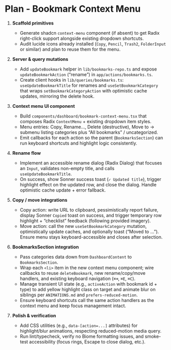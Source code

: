 # Plan - Bookmark Context Menu

1. **Scaffold primitives**
   - Generate shadcn `context-menu` component (if absent) to get Radix right-click support alongside existing dropdown shortcuts.
   - Audit lucide icons already installed (`Copy`, `Pencil`, `Trash2`, `FolderInput` or similar) and plan to reuse them for the menu.

2. **Server & query mutations**
   - Add `updateBookmark` helper in `lib/bookmarks-repo.ts` and expose `updateBookmarkAction` (“rename”) in `app/actions/bookmarks.ts`.
   - Create client hooks in `lib/queries/bookmarks.ts`: `useUpdateBookmarkTitle` for renames and `useSetBookmarkCategory` that wraps `setBookmarkCategoryAction` with optimistic cache updates, mirroring the delete hook.

3. **Context menu UI component**
   - Build `components/dashboard/bookmark-context-menu.tsx` that composes Radix `ContextMenu` + existing dropdown item styles.
   - Menu entries: Copy, Rename…, Delete (destructive), Move to → submenu listing categories plus “All bookmarks” / uncategorized.
   - Emit callbacks for each action so the parent (`BookmarksSection`) can run keyboard shortcuts and highlight logic consistently.

4. **Rename flow**
   - Implement an accessible rename dialog (Radix Dialog) that focuses an `Input`, validates non-empty title, and calls `useUpdateBookmarkTitle`.
   - On success, show Sonner success toast (`✓ Updated title`), trigger highlight effect on the updated row, and close the dialog. Handle optimistic cache update + error fallback.

5. **Copy / move integrations**
   - Copy action: write URL to clipboard, pessimistically report failure, display Sonner `Copied` toast on success, and trigger temporary row highlight + “checklist” feedback (following provided imagery).
   - Move action: call the new `useSetBookmarkCategory` mutation, optimistically update caches, and optionally toast (“Moved to …”). Ensure menu stays keyboard-accessible and closes after selection.

6. **BookmarksSection integration**
   - Pass categories data down from `DashboardContent` to `BookmarksSection`.
   - Wrap each `<li>` item in the new context menu component; wire callbacks to reuse `deleteBookmark`, new rename/copy/move handlers, and existing keyboard navigation (`⌘⌫`, `⌘E`, `⌘C`).
   - Manage transient UI state (e.g., `activeAction` with bookmark id + type) to add yellow highlight class on target and animate blur on siblings per `ANIMATIONS.md` and `prefers-reduced-motion`.
   - Ensure keyboard shortcuts call the same action handlers as the context menu and keep focus management intact.

7. **Polish & verification**
   - Add CSS utilities (e.g., `data-[action=...]` attributes) for highlight/blur animations, respecting reduced-motion media query.
   - Run lint/typecheck, verify no Biome formatting issues, and smoke-test accessibility (focus rings, Escape to close dialog, etc.).

